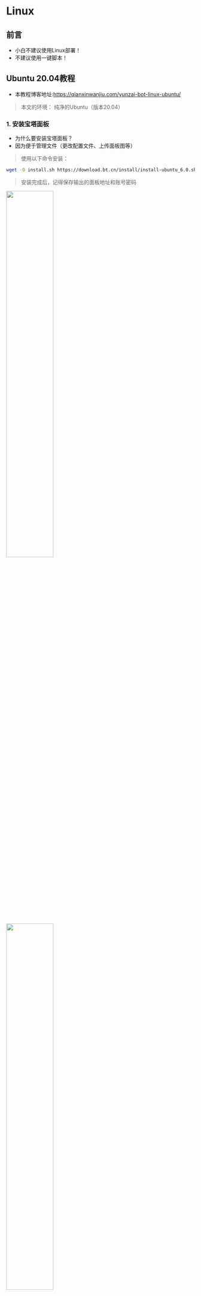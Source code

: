 # Linux


## 前言

- 小白不建议使用Linux部署！
- 不建议使用一键脚本！

## Ubuntu 20.04教程

- 本教程博客地址:https://qianxinwanjiu.com/yunzai-bot-linux-ubuntu/

>本文的环境：
>纯净的Ubuntu（版本20.04）

### 1. 安装宝塔面板

- 为什么要安装宝塔面板？
- 因为便于管理文件（更改配置文件、上传面板图等）

>使用以下命令安装：

```bash
wget -O install.sh https://download.bt.cn/install/install-ubuntu_6.0.sh && sudo bash install.sh ed8484bec
```

>安装完成后，记得保存输出的面板地址和账号密码

<img src="picture/Ubuntu/Ubuntu-bt1.png" width="50%">

<img src="picture/Ubuntu/Ubuntu-bt2.png" width="50%">

### 2. 安装Nodejs与redis

- 打开面板地址，绑定手机号（如果你没有账号，请前往https://bt.cn/register.html注册）

- 登陆成功后，会显示一键安装页面，叉掉即可（不需要，因为不建站）

- 然后打开软件商店，搜索nodejs，找到nodejs版本管理器，

<img src="picture/Ubuntu/Ubuntu-bt3.png" width="50%">

- 点击安装

<img src="picture/Ubuntu/Ubuntu-bt4.png" width="50%">


- 点击安装即可

- 然后来到此界面，按下图所示操作

<img src="picture/Ubuntu/Ubuntu-bt5.png" width="50%">

- 建议使用v16.18.0

<img src="picture/Ubuntu/Ubuntu-bt6.png" width="50%">

- 安装好后，点击右侧的模块管理，来到下图所示界面，按图操作

<img src="picture/Ubuntu/Ubuntu-bt7.png" width="50%">

- 安装完成，回到软件商店，搜索redis，按下图操作

<img src="picture/Ubuntu/Ubuntu-bt8.png" width="50%">

### 3. 安装Yunzai
- 回到SSH终端，安装GIT，以便拉取仓库

- 执行以下命令：

```bash
sudo apt-get install git
```

<img src="picture/Ubuntu/Ubuntu-git.png" width="50%">

- 等待执行完成

- 然后拉取Yunzai，使用以下命令：

```bash
git clone --depth=1 -b main https://gitee.com/Le-niao/Yunzai-Bot.git
```

- 大致输出以下内容（没有ERR或error就不用管）

```log
Cloning into 'Yunzai-Bot'...
remote: Enumerating objects: 1073, done.
remote: Counting objects: 100% (1073/1073), done.
remote: Compressing objects: 100% (1053/1053), done.
remote: Total 1073 (delta 25), reused 911 (delta 2), pack-reused 0Receiving objects: 100% (1073/1073), 18.37 MiB | 9.07 MiB/s
Receiving objects: 100% (1073/1073), 27.20 MiB | 11.79 MiB/s, done.
Resolving deltas: 100% (25/25), done.
Updating files: 100% (992/992), done.
```

- 然后cd进Yunzai根目录

```bash
cd Yunzai-Bot
```

- pnpm安装过了，所以直接执行

```bash
pnpm install -P
```

输出大致如下

```log
 WARN  deprecated uuid@3.4.0: Please upgrade  to version 7 or higher.  Older versions may use Math.random() in certain circumstances, which is known to be problematic.  See https://v8.dev/blog/math-random for details.
Packages: +362
+++++++++++++++++++++++++++++++++++++++++++++++++++++++++++++++++++++++++++++++++++++++++++++++++++++++++++++++++++++++++++++++++++++++++++++++++
Packages are hard linked from the content-addressable store to the virtual store.
  Content-addressable store is at: /root/.local/share/pnpm/store/v3
  Virtual store is at:             node_modules/.pnpm
Progress: resolved 498, reused 497, downloaded 0, added 362, done

dependencies:
+ art-template 4.13.2
+ chalk 5.0.1
+ chokidar 3.5.3
+ https-proxy-agent 5.0.1
+ inquirer 8.2.4
+ lodash 4.17.21
+ log4js 6.5.2
+ md5 2.3.0
+ moment 2.29.3
+ node-fetch 3.2.6
+ node-schedule 2.1.0
+ node-xlsx 0.21.0
+ oicq 2.3.1
+ patch-package 6.5.0
+ pm2 5.2.0
+ puppeteer 13.7.0
+ redis 4.1.0
+ yaml 2.1.1

devDependencies: skipped

Done in 13.5s
```

<img src="picture/Ubuntu/Ubuntu-pnpm.png" width="50%">

- 记住！WARN不要惊慌，看到ERR或者error才是你需要解决的

- 然后node app启动机器人，按提示操作即可

## CentOS 7.9.2111教程:

- 本教程地址:https://qianxinwanjiu.com/yunzai-linux-centos/#comment-29
- 前提条件
- 首先，请确保你的环境完全干净，不支持已部署项目的机器（易翻车）

- 本文示例系统：CentOS 7.9.2111

- 开始安装

### 1. 安装Nodejs

- 先安装dnf

```bash
yum install -y dnf
```

<img src="picture/CentOS/CentOS-dnf.png" width="50%">

- 使用dnf安装fedora的epel-release插件

```bash
dnf install epel-release
```

- 将存储库加到系统中

```bash
curl -fsSL https://rpm.nodesource.com/setup_16.x | sudo bash -
```

- 安装nodejs，推荐大版本号16

```bash
dnf module install nodejs:16 -y
```

<img src="picture/CentOS/CentOS-nodejs.png" width="50%">

- 然后测试是否正确安装

```bash
node -v
```

- 输出以下即为成功安装

```log
[root@CentOS7.9.2111 ~]# node -v
v16.19.0
```

<img src="picture/CentOS/CentOS-node-v.png" width="50%">

### 2. 安装redis
- 使用以下命令安装并启动redis

```bash
yum -y install redis && redis-server --daemonize yes
```

- 如果像下图一样报错，那么是你没安装epel，返回上文查看命令

<img src="picture/CentOS/CentOS-error.png" width="50%">

### 3. 安装GIT

```bash
dnf install git -y
```

### 4. 克隆仓库
- 使用以下命令克隆仓库

- 国内服务器（Gitee源）

```bash
git clone --depth=1 -b main https://gitee.com/Le-niao/Yunzai-Bot.git
```

- 国外服务器（GitHub源）

```bash
git clone --depth=1 -b main https://github.com/Le-niao/Yunzai-Bot.git
```

<img src="picture/CentOS/CentOS-git.png" width="50%">

### 5. 安装依赖
- cd进Yunzai根目录（别告诉我你不会cd）

```bash
cd Yunzai-Bot
```

- 然后安装pnpm(-g表示全局)

```bash
npm install pnpm -g
```

<img src="picture/CentOS/CentOS-npm.png" width="50%">

- 用pnpm安装依赖

```bash
pnpm install -P
```

<img src="picture/CentOS/CentOS-pnpm.png" width="50%">

- 还需要安装Chrome依赖库

```bash
yum install pango.x86_64 libXcomposite.x86_64 libXcursor.x86_64 libXdamage.x86_64 libXext.x86_64 libXi.x86_64 libXtst.x86_64 cups-libs.x86_64 libXScrnSaver.x86_64 libXrandr.x86_64 GConf2.x86_64 alsa-lib.x86_64 atk.x86_64 gtk3.x86_64 -y && yum install libdrm libgbm libxshmfence -y && yum install nss -y && yum update nss -y
```

<img src="picture/CentOS/CentOS-Chrome.png" width="50%">

### 6. 安装中文字体，顺便把系统语言切换为中文

```bash
yum groupinstall fonts -y
```

<img src="picture/CentOS/CentOS-zh_CN1.png" width="50%">

- 然后查看当前系统所有语言包

```bash
locale -a
```

<img src="picture/CentOS/CentOS-zh_CN2.png" width="50%">

- 往下翻，找到zh_CN.utf-8

<img src="picture/CentOS/CentOS-zh_CN3.png" width="50%">

- 切换

```bash
localectl set-locale LANG=zh_CN.UTF-8
```

<img src="picture/CentOS/CentOS-zh_CN4.png" width="50%">

- 然后重启

### 7. 启动Yunzai并按提示操作即可

```bash
node app
```

<img src="picture/CentOS/CentOS-nodeapp.png" width="50%">

